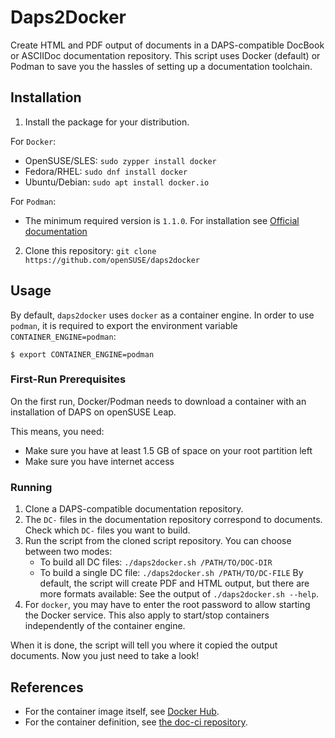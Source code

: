 # Daps2Docker

Create HTML and PDF output of documents in a DAPS-compatible DocBook or
ASCIIDoc documentation repository. This script uses Docker (default) or Podman
to save you the hassles of setting up a documentation toolchain.

## Installation

1. Install the package for your distribution.

For `Docker`:

*  OpenSUSE/SLES: `sudo zypper install docker`
*  Fedora/RHEL: `sudo dnf install docker`
*  Ubuntu/Debian: `sudo apt install docker.io`


For `Podman`:

* The minimum required version is `1.1.0`.
For installation see [Official documentation](https://github.com/containers/libpod/blob/master/install.md)


2. Clone this repository: `git clone https://github.com/openSUSE/daps2docker`

## Usage

By default, `daps2docker` uses `docker` as a container engine.
In order to use `podman`, it is required to export the environment
variable `CONTAINER_ENGINE=podman`:

```console
$ export CONTAINER_ENGINE=podman
```

### First-Run Prerequisites

On the first run, Docker/Podman needs to download a container
with an installation of DAPS on openSUSE Leap.

This means, you need:

*  Make sure you have at least 1.5 GB of space on your root partition left
*  Make sure you have internet access

### Running

1. Clone a DAPS-compatible documentation repository.
2. The `DC-` files in the documentation repository correspond to documents.
   Check which `DC-` files you want to build.
3. Run the script from the cloned script repository. You can choose between two
   modes:
   *  To build all DC files: `./daps2docker.sh /PATH/TO/DOC-DIR`
   *  To build a single DC file: `./daps2docker.sh /PATH/TO/DC-FILE`
   By default, the script will create PDF and HTML output, but there are
   more formats available: See the output of `./daps2docker.sh --help`.
4. For `docker`, you may have to enter the root password to allow starting
   the Docker service. This also apply to start/stop containers independently
   of the container engine.

When it is done, the script will tell you where it copied the output documents.
Now you just need to take a look!

## References

* For the container image itself, see
  [Docker Hub](https://hub.docker.com/r/susedoc/ci).
* For the container definition, see
  [the doc-ci repository](https://github.com/openSUSE/doc-ci/tree/develop/build-docker-ci).
